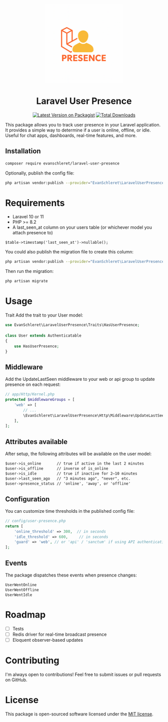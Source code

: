 <div align="center">

<img src="logo.png" alt="Laravel User Presence logo" width="250">

# Laravel User Presence

[![Latest Version on Packagist](https://img.shields.io/packagist/v/evanschleret/laravel-user-presence.svg?style=flat-square)](https://packagist.org/packages/evanschleret/laravel-user-presence)
[![Total Downloads](https://img.shields.io/packagist/dt/evanschleret/laravel-user-presence.svg?style=flat-square)](https://packagist.org/packages/evanschleret/laravel-user-presence)
</div>

This package allows you to track user presence in your Laravel application. It provides a simple way to determine if a user is online, offline, or idle. Useful for chat apps, dashboards, real-time features, and more.

## Installation

```bash
composer require evanschleret/laravel-user-presence
```

Optionally, publish the config file:

```bash
php artisan vendor:publish --provider="EvanSchleret\LaravelUserPresence\Providers\LaravelUserPresenceServiceProvider"
```

# Requirements

- Laravel 10 or 11
- PHP >= 8.2
- A last_seen_at column on your users table (or whichever model you attach presence to)

```
$table->timestamp('last_seen_at')->nullable();
```

You could also publish the migration file to create this column:

```bash
php artisan vendor:publish --provider="EvanSchleret\LaravelUserPresence\Providers\LaravelUserPresenceServiceProvider" --tag="migrations"
```

Then run the migration:

```bash
php artisan migrate
```

# Usage

Trait
Add the trait to your User model:

```php
use EvanSchleret\LaravelUserPresence\Traits\HasUserPresence;

class User extends Authenticatable
{
    use HasUserPresence;
}
```

## Middleware
Add the UpdateLastSeen middleware to your web or api group to update presence on each request:

```php
// app/Http/Kernel.php
protected $middlewareGroups = [
    'web' => [
        // ...
        \EvanSchleret\LaravelUserPresence\Http\Middleware\UpdateLastSeen::class,
    ],
];

```

## Attributes available
After setup, the following attributes will be available on the user model:

```
$user->is_online       // true if active in the last 2 minutes
$user->is_offline      // inverse of is_online
$user->is_idle         // true if inactive for 2–10 minutes
$user->last_seen_ago   // "3 minutes ago", "never", etc.
$user->presence_status // 'online', 'away', or 'offline'
```

## Configuration

You can customize time thresholds in the published config file:

```php
// config/user-presence.php
return [
    'online_threshold' => 300,  // in seconds
    'idle_threshold' => 600,     // in seconds
    'guard' => 'web', // or 'api' / 'sanctum' if using API authentication
];
```

## Events

The package dispatches these events when presence changes:

```
UserWentOnline
UserWentOffline
UserWentIdle
```

# Roadmap

- [ ] Tests
- [ ] Redis driver for real-time broadcast presence
- [ ] Eloquent observer-based updates

# Contributing
I'm always open to contributions! Feel free to submit issues or pull requests on GitHub.

# License
This package is open-sourced software licensed under the [MIT license](LICENSE.md).

